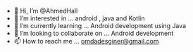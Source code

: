 - 👋 Hi, I’m @AhmedHall
- 👀 I’m interested in ... android , java and Kotlin 
- 🌱 I’m currently learning ... Android development using Java
- 💞️ I’m looking to collaborate on ... Android development
- 📫 How to reach me ... omdadesginer@gmail.com

<!---
AhmedHll/AhmedHll is a ✨ special ✨ repository because its `README.md` (this file) appears on your GitHub profile.
You can click the Preview link to take a look at your changes.
--->
